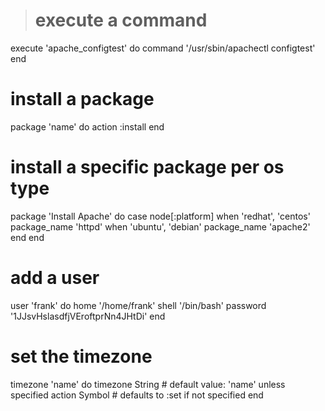  
> # execute a command
execute 'apache_configtest' do
  command '/usr/sbin/apachectl configtest'
end

# install a package

package 'name' do
  action :install
end

# install a specific package per os type
package 'Install Apache' do
  case node[:platform]
  when 'redhat', 'centos'
    package_name 'httpd'
  when 'ubuntu', 'debian'
    package_name 'apache2'
  end
end



# add a user
user 'frank' do
  home '/home/frank'
  shell '/bin/bash'
  password '$1$JJsvHslasdfjVEroftprNn4JHtDi'
end

# set the timezone
timezone 'name' do
  timezone      String # default value: 'name' unless specified
  action        Symbol # defaults to :set if not specified
end
